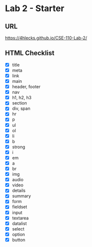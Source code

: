 # Lab 2 - Starter
## URL
https://4hlecks.github.io/CSE-110-Lab-2/

## HTML Checklist
- [X] title
- [X] meta
- [X] link
- [X] main
- [X] header, footer
- [X] nav
- [X] h1, h2, h3
- [X] section
- [X] div, span
- [X] hr
- [X] p
- [X] ul
- [X] ol
- [X] li
- [X] b
- [X] strong
- [X] i
- [X] em
- [X] a
- [X] br
- [X] img
- [X] audio
- [X] video
- [X] details
- [X] summary
- [X] form
- [X] fieldset
- [X] input
- [X] textarea
- [X] datalist
- [X] select
- [X] option
- [X] button
